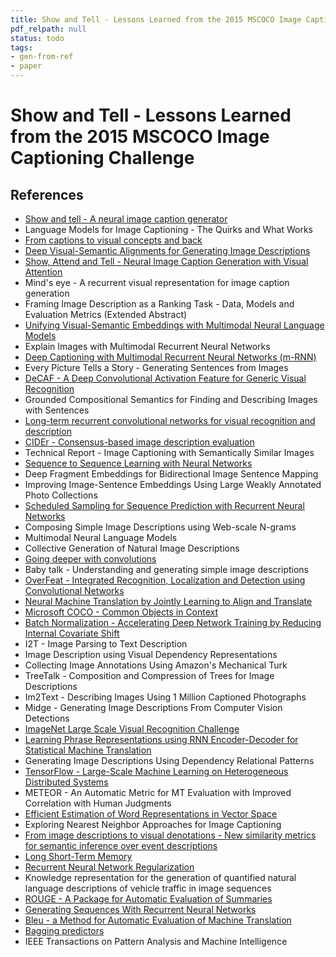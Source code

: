 ```yaml
---
title: Show and Tell - Lessons Learned from the 2015 MSCOCO Image Captioning Challenge
pdf_relpath: null
status: todo
tags:
- gen-from-ref
- paper
---
```


# Show and Tell - Lessons Learned from the 2015 MSCOCO Image Captioning Challenge

## References

- [Show and tell - A neural image caption generator](./show-and-tell-a-neural-image-caption-generator.md)
- Language Models for Image Captioning - The Quirks and What Works
- [From captions to visual concepts and back](./from-captions-to-visual-concepts-and-back.md)
- [Deep Visual-Semantic Alignments for Generating Image Descriptions](./deep-visual-semantic-alignments-for-generating-image-descriptions.md)
- [Show, Attend and Tell - Neural Image Caption Generation with Visual Attention](./show-attend-and-tell-neural-image-caption-generation-with-visual-attention.md)
- Mind's eye - A recurrent visual representation for image caption generation
- Framing Image Description as a Ranking Task - Data, Models and Evaluation Metrics (Extended Abstract)
- [Unifying Visual-Semantic Embeddings with Multimodal Neural Language Models](./unifying-visual-semantic-embeddings-with-multimodal-neural-language-models.md)
- Explain Images with Multimodal Recurrent Neural Networks
- [Deep Captioning with Multimodal Recurrent Neural Networks (m-RNN)](./deep-captioning-with-multimodal-recurrent-neural-networks-m-rnn.md)
- Every Picture Tells a Story - Generating Sentences from Images
- [DeCAF - A Deep Convolutional Activation Feature for Generic Visual Recognition](./decaf-a-deep-convolutional-activation-feature-for-generic-visual-recognition.md)
- Grounded Compositional Semantics for Finding and Describing Images with Sentences
- [Long-term recurrent convolutional networks for visual recognition and description](./long-term-recurrent-convolutional-networks-for-visual-recognition-and-description.md)
- [CIDEr - Consensus-based image description evaluation](./cider-consensus-based-image-description-evaluation.md)
- Technical Report - Image Captioning with Semantically Similar Images
- [Sequence to Sequence Learning with Neural Networks](./sequence-to-sequence-learning-with-neural-networks.md)
- Deep Fragment Embeddings for Bidirectional Image Sentence Mapping
- Improving Image-Sentence Embeddings Using Large Weakly Annotated Photo Collections
- [Scheduled Sampling for Sequence Prediction with Recurrent Neural Networks](./scheduled-sampling-for-sequence-prediction-with-recurrent-neural-networks.md)
- Composing Simple Image Descriptions using Web-scale N-grams
- Multimodal Neural Language Models
- Collective Generation of Natural Image Descriptions
- [Going deeper with convolutions](./going-deeper-with-convolutions.md)
- Baby talk - Understanding and generating simple image descriptions
- [OverFeat - Integrated Recognition, Localization and Detection using Convolutional Networks](./overfeat-integrated-recognition-localization-and-detection-using-convolutional-networks.md)
- [Neural Machine Translation by Jointly Learning to Align and Translate](./neural-machine-translation-by-jointly-learning-to-align-and-translate.md)
- [Microsoft COCO - Common Objects in Context](./microsoft-coco-common-objects-in-context.md)
- [Batch Normalization - Accelerating Deep Network Training by Reducing Internal Covariate Shift](./batch-normalization-accelerating-deep-network-training-by-reducing-internal-covariate-shift.md)
- I2T - Image Parsing to Text Description
- Image Description using Visual Dependency Representations
- Collecting Image Annotations Using Amazon's Mechanical Turk
- TreeTalk - Composition and Compression of Trees for Image Descriptions
- Im2Text - Describing Images Using 1 Million Captioned Photographs
- Midge - Generating Image Descriptions From Computer Vision Detections
- [ImageNet Large Scale Visual Recognition Challenge](./imagenet-large-scale-visual-recognition-challenge.md)
- [Learning Phrase Representations using RNN Encoder-Decoder for Statistical Machine Translation](./learning-phrase-representations-using-rnn-encoder-decoder-for-statistical-machine-translation.md)
- Generating Image Descriptions Using Dependency Relational Patterns
- [TensorFlow - Large-Scale Machine Learning on Heterogeneous Distributed Systems](./tensorflow-large-scale-machine-learning-on-heterogeneous-distributed-systems.md)
- METEOR - An Automatic Metric for MT Evaluation with Improved Correlation with Human Judgments
- [Efficient Estimation of Word Representations in Vector Space](./efficient-estimation-of-word-representations-in-vector-space.md)
- Exploring Nearest Neighbor Approaches for Image Captioning
- [From image descriptions to visual denotations - New similarity metrics for semantic inference over event descriptions](./from-image-descriptions-to-visual-denotations-new-similarity-metrics-for-semantic-inference-over-event-descriptions.md)
- [Long Short-Term Memory](./long-short-term-memory.md)
- [Recurrent Neural Network Regularization](./recurrent-neural-network-regularization.md)
- Knowledge representation for the generation of quantified natural language descriptions of vehicle traffic in image sequences
- [ROUGE - A Package for Automatic Evaluation of Summaries](./rouge-a-package-for-automatic-evaluation-of-summaries.md)
- [Generating Sequences With Recurrent Neural Networks](./generating-sequences-with-recurrent-neural-networks.md)
- [Bleu - a Method for Automatic Evaluation of Machine Translation](./bleu-a-method-for-automatic-evaluation-of-machine-translation.md)
- [Bagging predictors](./bagging-predictors.md)
- IEEE Transactions on Pattern Analysis and Machine Intelligence
